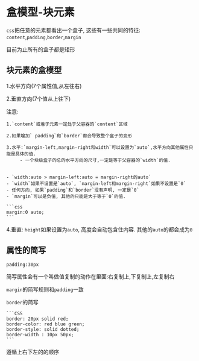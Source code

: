 # 盒模型-块元素

`css`把任意的元素都看出一个盒子, 这些有一些共同的特征: `content`,`padding`,`border`,`margin`

目前为止所有的盒子都是矩形

## 块元素的盒模型

1.水平方向(7个属性值,从左往右)

2.垂直方向(7个值从上往下)

注意:

    1.`content`或着子元素一定处于父容器的`content`区域
        
    2.如果增加` padding`和`border`都会导致整个盒子的变形
        
    3.水平:`margin-left,margin-right和width`可以设置为`auto`,水平方向其他属性只能是具体的值.
         - 一个块级盒子的总的水平方向的尺寸,一定是等于父容器的`width`的值.


    - `width:auto > margin-left:auto = margin-right的auto`
    - `width`如果不设置是`auto`, `margin-left和margin-right`如果不设置是`0`  
    - 任何方向, 如果`padding`和`border`没有声明, 一定是`0`  
    - `margin`可以是负值, 其他的只能是大于等于`0`的值.

    ```css
    margin:0 auto;
    ```

4.垂直: `height`如果设置为`auto`, 高度会自动包含住内容. 其他的`auto`的都会成为`0`

## 属性的简写

`padding:30px`

简写属性会有一个叫做值复制的动作在里面:右复制上,下复制上,左复制右

`margin`的简写规则和`padding`一致

`border`的简写

    ```CSS
    border: 20px solid red;
    border-color: red blue green;
    border-style: solid dotted;
    border-width : 10px 50px;
    ```

遵循上右下左的的顺序
